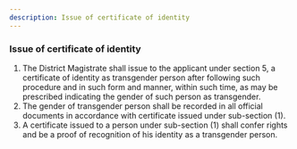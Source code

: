 ```yaml
---
description: Issue of certificate of identity
---
```


### Issue of certificate of identity

1. The District Magistrate shall issue to the applicant under section 5, a certificate of identity as transgender person after following such procedure and in such form and manner, within such time, as may be prescribed indicating the gender of such person as transgender.
2. The gender of transgender person shall be recorded in all official documents in accordance with certificate issued under sub-section (1).
3. A certificate issued to a person under sub-section (1) shall confer rights and be a proof of recognition of his identity as a transgender person.
